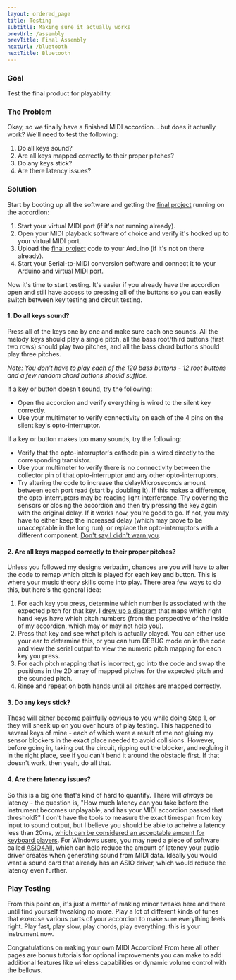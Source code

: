 ```yaml
---
layout: ordered_page
title: Testing
subtitle: Making sure it actually works
prevUrl: /assembly
prevTitle: Final Assembly
nextUrl: /bluetooth
nextTitle: Bluetooth
---
```


[//]: # (This will be the tutorial for testing the final product.  I'll go over what we're testing and highlight some of the issues I ran into.)

### Goal

Test the final product for playability.

### The Problem

Okay, so we finally have a finished MIDI accordion... but does it actually work?  We'll need to test the following:

1. Do all keys sound?
2. Are all keys mapped correctly to their proper pitches?
3. Do any keys stick?
4. Are there latency issues?

### Solution

Start by booting up all the software and getting the [final project](https://github.com/bvavra/MIDI_Accordion/tree/master/MIDI_Accordion) running on the accordion:

1. Start your virtual MIDI port (if it's not running already).
2. Open your MIDI playback software of choice and verify it's hooked up to your virtual MIDI port.
3. Upload the [final project](https://github.com/bvavra/MIDI_Accordion/tree/master/MIDI_Accordion) code to your Arduino (if it's not on there already).
4. Start your Serial-to-MIDI conversion software and connect it to your Arduino and virtual MIDI port.

Now it's time to start testing.  It's easier if you already have the accordion open and still have access to pressing all of the buttons so you can easily switch between key testing and circuit testing.

#### 1. Do all keys sound?

Press all of the keys one by one and make sure each one sounds.  All the melody keys should play a single pitch, all the bass root/third buttons (first two rows) should play two pitches, and all the bass chord buttons should play three pitches. 

*Note: You don't have to play each of the 120 bass buttons - 12 root buttons and a few random chord buttons should suffice.*

If a key or button doesn't sound, try the following:

- Open the accordion and verify everything is wired to the silent key correctly.
- Use your multimeter to verify connectivity on each of the 4 pins on the silent key's opto-interruptor.

If a key or button makes too many sounds, try the following:

- Verify that the opto-interruptor's cathode pin is wired directly to the corresponding transistor.
- Use your multimeter to verify there is no connectivity between the collector pin of that opto-interruptor and any other opto-interruptors.
- Try altering the code to increase the delayMicroseconds amount between each port read (start by doubling it).  If this makes a difference, the opto-interruptors may be reading light interference.  Try covering the sensors or closing the accordion and then try pressing the key again with the original delay.  If it works now, you're good to go.  If not, you may have to either keep the increased delay (which may prove to be unacceptable in the long run), or replace the opto-interruptors with a different component.  [Don't say I didn't warn you](../opto-interruptor).


#### 2. Are all keys mapped correctly to their proper pitches?

Unless you followed my designs verbatim, chances are you will have to alter the code to remap which pitch is played for each key and button.  This is where your music theory skills come into play.  There area few ways to do this, but here's the general idea:

1. For each key you press, determine which number is associated with the expected pitch for that key.  I [drew up a diagram](https://github.com/bvavra/MIDI_Accordion/blob/master/pdf/design/treble_pitch_mapping.pdf) that maps which right hand keys have which pitch numbers (from the perspective of the inside of my accordion, which may or may not help you).
2. Press that key and see what pitch is actually played.  You can either use your ear to determine this, or you can turn DEBUG mode on in the code and view the serial output to view the numeric pitch mapping for each key you press.
3. For each pitch mapping that is incorrect, go into the code and swap the positions in the 2D array of mapped pitches for the expected pitch and the sounded pitch.
4. Rinse and repeat on both hands until all pitches are mapped correctly.

[//]: # (TODO - maybe include some visual examples)


#### 3. Do any keys stick?

These will either become painfully obvious to you while doing Step 1, or they will sneak up on you over hours of play testing.  This happened to several keys of mine - each of which were a result of me not gluing my sensor blockers in the exact place needed to avoid collisions.  However, before going in, taking out the circuit, ripping out the blocker, and regluing it in the right place, see if you can't bend it around the obstacle first.  If that doesn't work, then yeah, do all that.


#### 4. Are there latency issues?

So this is a big one that's kind of hard to quantify.  There will *always* be latency - the question is, "How much latency can you take before the instrument becomes unplayable, and has your MIDI accordion passed that threshold?"  I don't have the tools to measure the exact timespan from key input to sound output, but I believe you should be able to acheive a latency less than 20ms, [which can be considered an acceptable amount for keyboard players](http://music.stackexchange.com/questions/30323/when-does-audio-latency-matter-and-not-matter).  For Windows users, you may need a piece of software called [ASIO4All](http://www.asio4all.com/), which can help reduce the amount of latency your audio driver creates when generating sound from MIDI data.  Ideally you would want a sound card that already has an ASIO driver, which would reduce the latency even further.

### Play Testing

From this point on, it's just a matter of making minor tweaks here and there until find yourself tweaking no more.  Play a lot of different kinds of tunes that exercise various parts of your accordion to make sure everything feels right.  Play fast, play slow, play chords, play everything: this is your instrument now.

Congratulations on making your own MIDI Accordion!  From here all other pages are bonus tutorials for optional improvements you can make to add additional features like wireless capabilities or dynamic volume control with the bellows.
